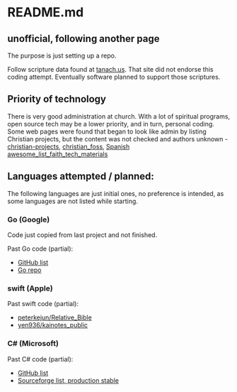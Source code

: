 # README.md

## unofficial, following another page
The purpose is just setting up a repo.

Follow scripture data found at [tanach.us](https://tanach.us/). That site did not endorse this coding attempt. Eventually software planned to support those scriptures.

## Priority of technology

There is very good administration at church. With a lot of spiritual programs, open source tech may be a lower priority, and in turn, personal coding. Some web pages were found that began to look like admin by listing Christian projects, but the content was not checked and authors unknown - [christian-projects](https://github.com/mattrob33/christian-projects), [christian\_foss](https://github.com/meichthys/christian_foss), [Spanish awesome\_list\_faith\_tech\_materials](https://github.com/mpraes/awesome_list_faith_tech_materials)


## Languages attempted / planned:
The following languages are just initial ones, no preference is intended, as some languages are not listed while starting.

### Go (Google)
Code just copied from last project and not finished.

Past Go code (partial):
- [GitHub list](https://github.com/search?utf8=%E2%9C%93&q=topic%3Abible+topic:go&type=Repositories&ref=searchresults)
- [Go repo](https://pkg.go.dev/search?q=bible)

### swift (Apple)

Past swift code (partial):
- [peterkejun/Relative\_Bible](https://github.com/peterkejun/Relative_Bible)
- [yen936/kainotes\_public](https://github.com/yen936/kainotes_public)

### C# (Microsoft)

Past C# code (partial):
- [GitHub list](https://github.com/search?utf8=%E2%9C%93&q=topic%3Abible+language%3Ac%23&type=repositories)
- [Sourceforge list, production stable](https://sourceforge.net/directory/c-sharp/?q=bible&developmentstatus=5-production-stable)
